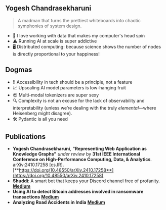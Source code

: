 ## Yogesh Chandrasekharuni  
> A madman that turns the prettiest whiteboards into chaotic symphonies of system design.


* 💽 I love working with data that makes my computer's head spin
* ⚠️ Running AI at scale is super addictive
* 🖥️ Distributed computing: because science shows the number of nodes is directly proportional to your happiness!

## Dogmas
* ‼️ Accessibility in tech should be a principle, not a feature
* 📈 Upscaling AI model parameters is low-hanging fruit
* 😍 Multi-modal tokenizers are super sexy
* 🔍 Complexity is not an excuse for the lack of observability and interpretability (unless we’re dealing with the truly *elemental*—where Heisenberg might disagree).
* 🛠️ Pydantic is all you need


## Publications

- **Yogesh Chandrasekharuni**, **"Representing Web Application as Knowledge Graphs"** *under review* by **31st IEEE International Conference on High-Performance Computing, Data, & Analytics**. arXiv:2410.17258 [cs.IR]. [**https://doi.org/10.48550/arXiv.2410.17258**](https://doi.org/10.48550/arXiv.2410.17258)
- **Shuddi**: A smart bot that keeps your Discord channel free of profanity. [**Medium**](https://medium.com/analytics-vidhya/shuddi-a-smart-bot-that-keeps-your-discord-channel-free-of-profanity-5c9cbf30641)
- **Using AI to detect Bitcoin addresses involved in ransomware transactions** [**Medium**](https://medium.com/analytics-vidhya/using-ai-to-detect-bitcoin-addresses-involved-in-ransomware-transactions-3beaeccba176)
- **Analyzing Road Accidents in India** [**Medium**](https://yogeshchandrasekharuni.medium.com/analyzing-road-accidents-in-india-bcfde969457f)
